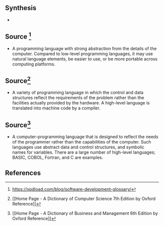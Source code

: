 ## Synthesis
- 
## Source [^1]
- A programming language with strong abstraction from the details of the computer. Compared to low-level programming languages, it may use natural language elements, be easier to use, or be more portable across computing platforms.

## Source[^2]
- A variety of programming language in which the control and data structures reflect the requirements of the problem rather than the facilities actually provided by the hardware. A high-level language is translated into machine code by a compiler.
## Source[^3]
- A computer-programming language that is designed to reflect the needs of the programmer rather than the capabilities of the computer. Such languages use abstract data and control structures, and symbolic names for variables. There are a large number of high-level languages; BASIC, COBOL, Fortran, and C are examples.
## References

[^1]: https://spdload.com/blog/software-development-glossary/
[^2]: [[Home Page - A Dictionary of Computer Science 7th Edition by Oxford Reference]]
[^3]: [[Home Page - A Dictionary of Business and Management 6th Edition by Oxford Reference]]